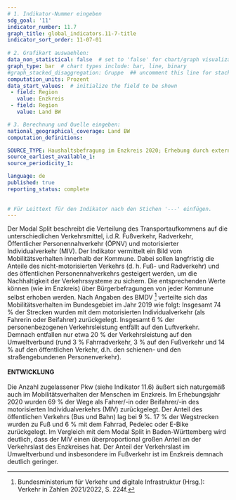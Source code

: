 ```yaml
---
# 1. Indikator-Nummer eingeben 
sdg_goal: '11'
indicator_number: 11.7
graph_title: global_indicators.11-7-title
indicator_sort_order: 11-07-01
 
# 2. Grafikart auswaehlen: 
data_non_statistical: false  # set to 'false' for chart/graph visualization 
graph_type: bar  # chart types include: bar, line, binary 
#graph_stacked_disaggregation: Gruppe  ## uncomment this line for stacked bars. eplace 'Geschlecht' with the field of aggregation. 
computation_units: Prozent 
data_start_values:  # initialize the field to be shown  
 - field: Region 
   value: Enzkreis
 - field: Region 
   value: Land BW

# 3. Berechnung und Quelle eingeben: 
national_geographical_coverage: Land BW
computation_definitions: 

SOURCE_TYPE: Haushaltsbefragung im Enzkreis 2020; Erhebung durch externen Dienstleister (LK Argus), infas (2022); Mobilitätsreport Baden-Württemberg 06, Ausgabe 12/2022.
source_earliest_available_1: 
source_periodicity_1: 

language: de   
published: true 
reporting_status: complete
 
 
# Für Leittext für den Indikator nach den Stichen '---' einfügen. 
---
```

Der Modal Split beschreibt die Verteilung des Transportaufkommens auf die unterschiedlichen Verkehrsmittel, i.d.R. Fußverkehr, Radverkehr, Öffentlicher Personennahverkehr (ÖPNV) und motorisierter Individualverkehr (MIV). Der Indikator vermittelt ein Bild vom Mobilitätsverhalten innerhalb der Kommune. Dabei sollen langfristig die Anteile des nicht-motorisierten Verkehrs (d. h. Fuß- und Radverkehr) und des öffentlichen Personennahverkehrs gesteigert werden, um die Nachhaltigkeit der Verkehrssysteme zu sichern. Die entsprechenden Werte können (wie im Enzkreis) über Bürgerbefragungen von jeder Kommune selbst erhoben werden. Nach Angaben des BMDV [^1] verteilte sich das Mobilitätsverhalten im Bundesgebiet im Jahr 2019 wie folgt: Insgesamt 74 % der Strecken wurden mit dem motorisierten Individualverkehr (als Fahrerin oder Beifahrer) zurückgelegt. Insgesamt 6 % der personenbezogenen Verkehrsleistung entfällt auf den Luftverkehr. Demnach entfallen nur etwa 20 % der Verkehrsleistung auf den Umweltverbund (rund 3 % Fahrradverkehr, 3 % auf den Fußverkehr und 14 % auf den öffentlichen Verkehr, d.h. den schienen- und den straßengebundenen Personenverkehr). <br>
<br>
**ENTWICKLUNG** <br>
<br>
Die Anzahl zugelassener Pkw (siehe Indikator 11.6) äußert sich naturgemäß auch im Mobilitätsverhalten der Menschen im Enzkreis. Im Erhebungsjahr 2020 wurden 69 % der Wege als Fahrer/-in oder Beifahrer/-in des motorisierten Individualverkehrs (MIV) zurückgelegt. Der Anteil des öffentlichen Verkehrs (Bus und Bahn) lag bei 9 %. 17 % der Wegstrecken wurden zu Fuß und 6 % mit dem Fahrrad, Pedelec oder E-Bike zurückgelegt. Im Vergleich mit dem Modal Split in Baden-Württemberg wird deutlich, dass der MIV einen überproportional großen Anteil an der Verkehrslast des Enzkreises hat. Der Anteil der Verkehrslast im Umweltverbund und insbesondere im Fußverkehr ist im Enzkreis demnach deutlich geringer.

 [^1]: Bundesministerium für Verkehr und digitale Infrastruktur (Hrsg.): Verkehr in Zahlen 2021/2022, S. 224f.
